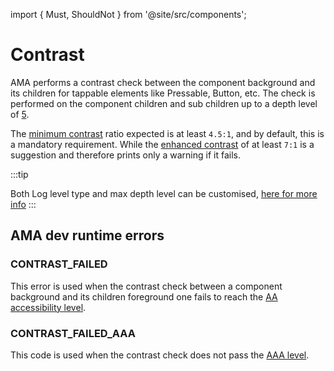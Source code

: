 import { Must, ShouldNot } from '@site/src/components';

# Contrast

AMA performs a contrast check between the component background and its children for tappable elements like Pressable, Button, etc.
The check is performed on the component children and sub children up to a depth level of [5](/docs/advanced/custom-log-rules#constants).

The [minimum contrast](#contrast_failed) ratio expected is at least `4.5:1`, and by default, this is a mandatory requirement. While the [enhanced contrast](#contrast_failed_aaa) of at least `7:1` is a suggestion and therefore prints only a warning if it fails.

:::tip

Both Log level type and max depth level can be customised, [here for more info](/docs/advanced/custom-log-rules)
:::

## AMA dev runtime errors

### CONTRAST_FAILED <Must />

This error is used when the contrast check between a component background and its children foreground one fails to reach the [AA accessibility level](https://www.w3.org/TR/WCAG21/#contrast-minimum).

### CONTRAST_FAILED_AAA <ShouldNot />

This code is used when the contrast check does not pass the [AAA level](https://www.w3.org/TR/WCAG21/#contrast-enhanced).
